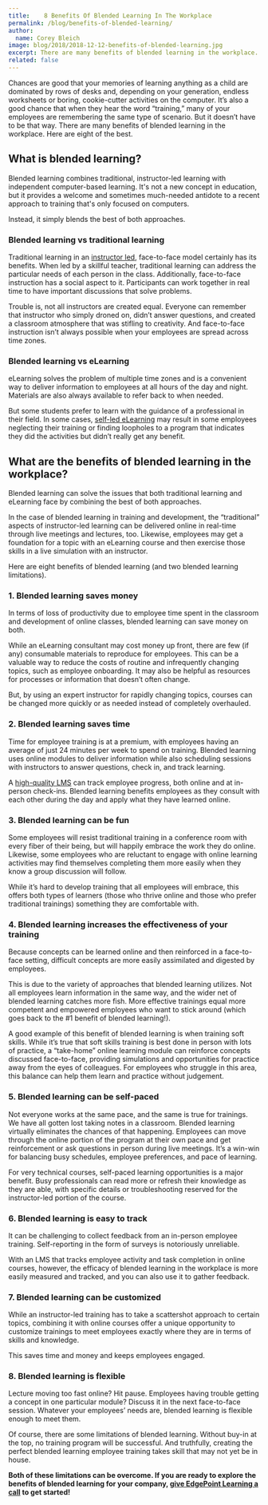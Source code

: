 ```yaml
---
title:    8 Benefits Of Blended Learning In The Workplace
permalink: /blog/benefits-of-blended-learning/
author:
  name: Corey Bleich
image: blog/2018/2018-12-12-benefits-of-blended-learning.jpg
excerpt: There are many benefits of blended learning in the workplace. Here are eight of the best.
related: false
---
```


Chances are good that your memories of learning anything as a child are dominated by rows of desks and, depending on your generation, endless worksheets or boring, cookie-cutter activities on the computer. It’s also a good chance that when they hear the word “training,” many of your employees are remembering the same type of scenario. But it doesn’t have to be that way. There are many benefits of blended learning in the workplace. Here are eight of the best.

## What is blended learning?

Blended learning combines traditional, instructor-led learning with independent computer-based learning. It's not a new concept in education, but it provides a welcome and sometimes much-needed antidote to a recent approach to training that's only focused on computers. 

Instead, it simply blends the best of both approaches.

### Blended learning vs traditional learning

Traditional learning in an [instructor led](/blog/instructor-led-training-vs-elearning/), face-to-face model certainly has its benefits. When led by a skillful teacher, traditional learning can address the particular needs of each person in the class. Additionally, face-to-face instruction has a social aspect to it. Participants can work together in real time to have important discussions that solve problems.

Trouble is, not all instructors are created equal. Everyone can remember that instructor who simply droned on, didn’t answer questions, and created a classroom atmosphere that was stifling to creativity. And face-to-face instruction isn’t always possible when your employees are spread across time zones.

### Blended learning vs eLearning

eLearning solves the problem of multiple time zones and is a convenient way to deliver information to employees at all hours of the day and night. Materials are also always available to refer back to when needed.

But some students prefer to learn with the guidance of a professional in their field. In some cases, [self-led eLearning](/blog/adult-learning-theory/) may result in some employees neglecting their training or finding loopholes to a program that indicates they did the activities but didn’t really get any benefit.

## What are the benefits of blended learning in the workplace?

Blended learning can solve the issues that both traditional learning and eLearning face by combining the best of both approaches.

In the case of blended learning in training and development, the “traditional” aspects of instructor-led learning can be delivered online in real-time through live meetings and lectures, too. Likewise, employees may get a foundation for a topic with an eLearning course and then exercise those skills in a live simulation with an instructor.

Here are eight benefits of blended learning (and two blended learning limitations).

### 1. Blended learning saves money

In terms of loss of productivity due to employee time spent in the classroom and development of online classes, blended learning can save money on both.

While an eLearning consultant may cost money up front, there are few (if any) consumable materials to reproduce for employees. This can be a valuable way to reduce the costs of routine and infrequently changing topics, such as employee onboarding. It may also be helpful as resources for processes or information that doesn’t often change.

But, by using an expert instructor for rapidly changing topics, courses can be changed more quickly or as needed instead of completely overhauled.

### 2. Blended learning saves time

Time for employee training is at a premium, with employees having an average of just 24 minutes per week to spend on training. Blended learning uses online modules to deliver information while also scheduling sessions with instructors to answer questions, check in, and track learning.

A [high-quality LMS](/blog/best-lms-for-small-business/) can track employee progress, both online and at in-person check-ins. Blended learning benefits employees as they consult with each other during the day and apply what they have learned online.

### 3. Blended learning can be fun

Some employees will resist traditional training in a conference room with every fiber of their being, but will happily embrace the work they do online. Likewise, some employees who are reluctant to engage with online learning activities may find themselves completing them more easily when they know a group discussion will follow.

While it’s hard to develop training that all employees will embrace, this offers both types of learners (those who thrive online and those who prefer traditional trainings) something they are comfortable with.

### 4. Blended learning increases the effectiveness of your training

Because concepts can be learned online and then reinforced in a face-to-face setting, difficult concepts are more easily assimilated and digested by employees.

This is due to the variety of approaches that blended learning utilizes. Not all employees learn information in the same way, and the wider net of blended learning catches more fish. More effective trainings equal more competent and empowered employees who want to stick around (which goes back to the #1 benefit of blended learning!).

A good example of this benefit of blended learning is when training soft skills. While it’s true that soft skills training is best done in person with lots of practice, a “take-home” online learning module can reinforce concepts discussed face-to-face, providing simulations and opportunities for practice away from the eyes of colleagues. For employees who struggle in this area, this balance can help them learn and practice without judgement.

### 5. Blended learning can be self-paced

Not everyone works at the same pace, and the same is true for trainings. We have all gotten lost taking notes in a classroom. Blended learning virtually eliminates the chances of that happening. Employees can move through the online portion of the program at their own pace and get reinforcement or ask questions in person during live meetings. It’s a win-win for balancing busy schedules, employee preferences, and pace of learning.

For very technical courses, self-paced learning opportunities is a major benefit. Busy professionals can read more or refresh their knowledge as they are able, with specific details or troubleshooting reserved for the instructor-led portion of the course.

### 6. Blended learning is easy to track

It can be challenging to collect feedback from an in-person employee training. Self-reporting in the form of surveys is notoriously unreliable.

With an LMS that tracks employee activity and task completion in online courses, however, the efficacy of blended learning in the workplace is more easily measured and tracked, and you can also use it to gather feedback. 

### 7. Blended learning can be customized

While an instructor-led training has to take a scattershot approach to certain topics, combining it with online courses offer a unique opportunity to customize trainings to meet employees exactly where they are in terms of skills and knowledge.

This saves time and money and keeps employees engaged.

### 8. Blended learning is flexible

Lecture moving too fast online? Hit pause. Employees having trouble getting a concept in one particular module? Discuss it in the next face-to-face session. Whatever your employees’ needs are, blended learning is flexible enough to meet them.

Of course, there are some limitations of blended learning. Without buy-in at the top, no training program will be successful. And truthfully, creating the perfect blended learning employee training takes skill that may not yet be in house.

<strong>Both of these limitations can be overcome. If you are ready to explore the benefits of blended learning for your company, [give EdgePoint Learning a call](https://www.edgepointlearning.com/contact/) to get started!</strong>
